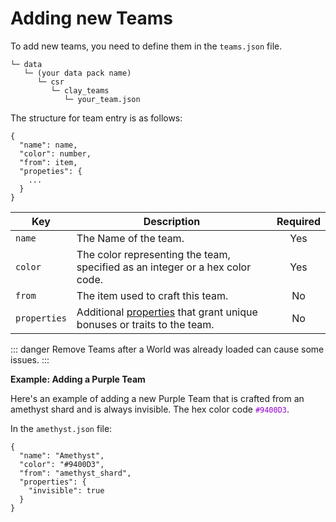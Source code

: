 # Adding new Teams

To add new teams, you need to define them in the `teams.json` file.

```bash:no-line-numbers
└─ data
   └─ (your data pack name)
      └─ csr
         └─ clay_teams                     
            └─ your_team.json
```

The structure for team entry is as follows:

```json:no-line-numbers
{
  "name": name, 
  "color": number,
  "from": item,
  "propeties": {
    ...
  }
}
```

| Key            | Description                                                                                       | Required |
|----------------|---------------------------------------------------------------------------------------------------|:--------:|
| `name`         | The Name of the team.                                                                             |   Yes    |
| `color`        | The color representing the team, specified as an integer or a hex color code.                     |   Yes    |
| `from`         | The item used to craft this team.                                                                 |    No    |
| `properties`   | Additional [properties](./soldier-properties.md) that grant unique bonuses or traits to the team. |    No    |

::: danger
Remove Teams after a World was already loaded can cause some issues.
:::

**Example: Adding a Purple Team**

Here's an example of adding a new Purple Team that is crafted from an amethyst shard and is always invisible. The hex
color code
<span style="color: #9400D3">`#9400D3`</span>.

In the `amethyst.json` file:

```json:no-line-numbers
{
  "name": "Amethyst",
  "color": "#9400D3",
  "from": "amethyst_shard",
  "properties": {
    "invisible": true
  }
}
```
